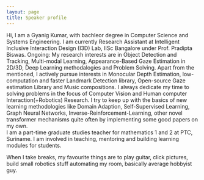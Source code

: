 ```yaml
---
layout: page
title: Speaker profile
---
```


Hi, I am a Gyanig Kumar, with bachleor degree in Computer Science and Systems Engineering. I am currently Research Assistant at Intelligent Inclusive Interaction Design (I3D) Lab, IISc Bangalore under Prof. Pradipta Biswas.
Ongoing: My research interests are in Object Detection and Tracking, Multi-modal Learning, Appearance-Based Gaze Estimation in 2D/3D, Deep Learning methodalogies and Problem Solving. Apart from the mentioned, I actively pursue interests in Monocular Depth Estimation, low-computation and faster Landmark Detection library, Open-source Gaze estimation Library and Music compositions.
I always dedicate my time to solving problems in the focus of Computer Vision and Human computer Interaction(+Robotics) Research.
I try to keep up with the basics of new learning methodologies like Domain Adaption, Self-Supervised Learning, Graph Neural Networks, Inverse-Reinforcement-Learning, other novel transformer mechanisms quite often by implementing some good papers on my own.  
I am a part-time graduate studies teacher for mathematics 1 and 2 at PTC, Suriname. I am involved in teaching, mentoring and building learning modules for students.

When I take breaks, my favourite things are to play guitar, click pictures, build small robotics stuff automating my room, basically average hobbyist guy.
